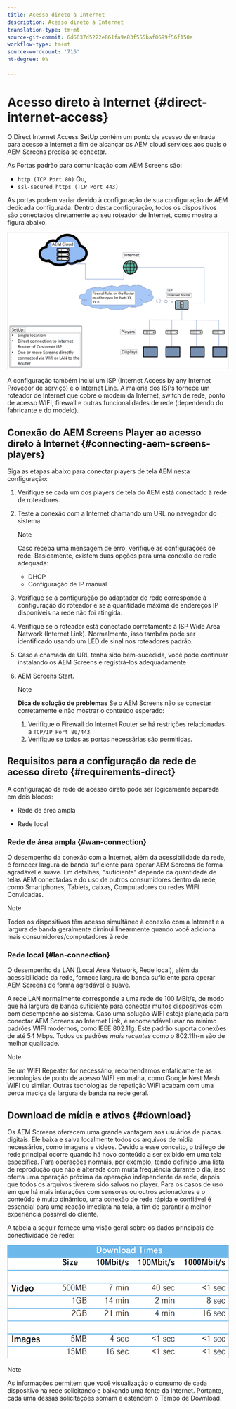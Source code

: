 ```yaml
---
title: Acesso direto à Internet
description: Acesso direto à Internet
translation-type: tm+mt
source-git-commit: 6d6637d5222e861fa9a83f555baf0699f56f150a
workflow-type: tm+mt
source-wordcount: '716'
ht-degree: 0%

---
```



# Acesso direto à Internet {#direct-internet-access}

O Direct Internet Access SetUp contém um ponto de acesso de entrada para acesso à Internet a fim de alcançar os AEM cloud services aos quais o AEM Screens precisa se conectar.

As Portas padrão para comunicação com AEM Screens são:
* `http (TCP Port 80)`
Ou,
* `ssl-secured https (TCP Port 443)`

As portas podem variar devido à configuração de sua configuração de AEM dedicada configurada. Dentro desta configuração, todos os dispositivos são conectados diretamente ao seu roteador de Internet, como mostra a figura abaixo.

![](/help/assets/direct-access-2.png)

A configuração também inclui um ISP (Internet Access by any Internet Provedor de serviço) e o Internet Line. A maioria dos ISPs fornece um roteador de Internet que cobre o modem da Internet, switch de rede, ponto de acesso WIFI, firewall e outras funcionalidades de rede (dependendo do fabricante e do modelo).

## Conexão do AEM Screens Player ao acesso direto à Internet {#connecting-aem-screens-players}

Siga as etapas abaixo para conectar players de tela AEM nesta configuração:

1. Verifique se cada um dos players de tela do AEM está conectado à rede de roteadores.
1. Teste a conexão com a Internet chamando um URL no navegador do sistema.

   >[!NOTE]
   >Caso receba uma mensagem de erro, verifique as configurações de rede. Basicamente, existem duas opções para uma conexão de rede adequada:
   >* DHCP
   >* Configuração de IP manual


1. Verifique se a configuração do adaptador de rede corresponde à configuração do roteador e se a quantidade máxima de endereços IP disponíveis na rede não foi atingida.

1. Verifique se o roteador está conectado corretamente à ISP Wide Area Network (Internet Link). Normalmente, isso também pode ser identificado usando um LED de sinal nos roteadores padrão.
1. Caso a chamada de URL tenha sido bem-sucedida, você pode continuar instalando os AEM Screens e registrá-los adequadamente
1. AEM Screens Start.

   >[!NOTE]
   >**Dica de solução de problemas**
   >Se o AEM Screens não se conectar corretamente e não mostrar o conteúdo esperado:
   >
   >1. Verifique o Firewall do Internet Router se há restrições relacionadas a `TCP/IP Port 80/443`.
   >1. Verifique se todas as portas necessárias são permitidas.


## Requisitos para a configuração da rede de acesso direto {#requirements-direct}

A configuração da rede de acesso direto pode ser logicamente separada em dois blocos:

* Rede de área ampla

* Rede local

### Rede de área ampla {#wan-connection}

O desempenho da conexão com a Internet, além da acessibilidade da rede, é fornecer largura de banda suficiente para operar AEM Screens de forma agradável e suave. Em detalhes, &quot;suficiente&quot; depende da quantidade de telas AEM conectadas e do uso de outros consumidores dentro da rede, como Smartphones, Tablets, caixas, Computadores ou redes WIFI Convidadas.

>[!NOTE]
>Todos os dispositivos têm acesso simultâneo à conexão com a Internet e a largura de banda geralmente diminui linearmente quando você adiciona mais consumidores/computadores à rede.

### Rede local {#lan-connection}

O desempenho da LAN (Local Area Network, Rede local), além da acessibilidade da rede, fornece largura de banda suficiente para operar AEM Screens de forma agradável e suave.

A rede LAN normalmente corresponde a uma rede de 100 MBit/s, de modo que há largura de banda suficiente para conectar muitos dispositivos com bom desempenho ao sistema.
Caso uma solução WIFI esteja planejada para conectar AEM Screens ao Internet Link, é recomendável usar no mínimo padrões WIFI modernos, como IEEE 802.11g. Este padrão suporta conexões de até 54 Mbps. Todos os padrões *mais recentes* como o 802.11h-n são de melhor qualidade.

>[!NOTE]
>Se um WIFI Repeater for necessário, recomendamos enfaticamente as tecnologias de ponto de acesso WIFI em malha, como Google Nest Mesh WIFI ou similar. Outras tecnologias de repetição WiFi acabam com uma perda maciça de largura de banda na rede geral.

## Download de mídia e ativos {#download}

Os AEM Screens oferecem uma grande vantagem aos usuários de placas digitais. Ele baixa e salva localmente todos os arquivos de mídia necessários, como imagens e vídeos. Devido a esse conceito, o tráfego de rede principal ocorre quando há novo conteúdo a ser exibido em uma tela específica.
Para operações normais, por exemplo, tendo definido uma lista de reprodução que não é alterada com muita frequência durante o dia, isso oferta uma operação próxima da operação independente da rede, depois que todos os arquivos tiverem sido salvos no player.
Para os casos de uso em que há mais interações com sensores ou outros acionadores e o conteúdo é muito dinâmico, uma conexão de rede rápida e confiável é essencial para uma reação imediata na tela, a fim de garantir a melhor experiência possível do cliente.

A tabela a seguir fornece uma visão geral sobre os dados principais de conectividade de rede:

![](/help/assets/download-times-direct.png)

>[!NOTE]
>As informações permitem que você visualização o consumo de cada dispositivo na rede solicitando e baixando uma fonte da Internet. Portanto, cada uma dessas solicitações somam e estendem o Tempo de Download.